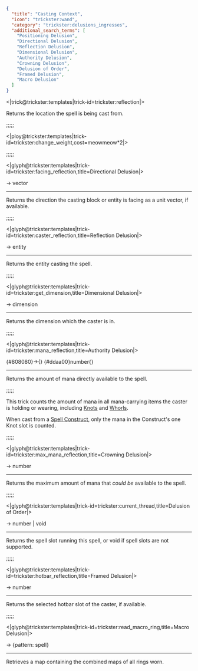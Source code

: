 ```json
{
  "title": "Casting Context",
  "icon": "trickster:wand",
  "category": "trickster:delusions_ingresses",
  "additional_search_terms": [
    "Positioning Delusion",
    "Directional Delusion",
    "Reflection Delusion",
    "Dimensional Delusion",
    "Authority Delusion",
    "Crowning Delusion",
    "Delusion of Order",
    "Framed Delusion",
    "Macro Delusion"
  ]
}
```

<|trick@trickster:templates|trick-id=trickster:reflection|>

Returns the location the spell is being cast from.

;;;;;

<|ploy@trickster:templates|trick-id=trickster:change_weight,cost=meowmeow*2|>

;;;;;

<|glyph@trickster:templates|trick-id=trickster:facing_reflection,title=Directional Delusion|>

-> vector

---

Returns the direction the casting block or entity is facing as a unit vector, if available.

;;;;;

<|glyph@trickster:templates|trick-id=trickster:caster_reflection,title=Reflection Delusion|>

-> entity

---

Returns the entity casting the spell.

;;;;;

<|glyph@trickster:templates|trick-id=trickster:get_dimension,title=Dimensional Delusion|>

-> dimension

---

Returns the dimension which the caster is in.

;;;;;

<|glyph@trickster:templates|trick-id=trickster:mana_reflection,title=Authority Delusion|>

{#808080}->{} {#ddaa00}number{}

---

Returns the amount of mana directly available to the spell.

;;;;;

This trick counts the amount of mana in all mana-carrying items the caster is holding or wearing, 
including [Knots]() and [Whorls]().


When cast from a [Spell Construct](), only the mana in the Construct's one Knot slot is counted.

;;;;;

<|glyph@trickster:templates|trick-id=trickster:max_mana_reflection,title=Crowning Delusion|>

-> number

---

Returns the maximum amount of mana that *could be* available to the spell.

;;;;;

<|glyph@trickster:templates|trick-id=trickster:current_thread,title=Delusion of Order|>

-> number | void

---

Returns the spell slot running this spell, or void if spell slots are not supported.

;;;;;

<|glyph@trickster:templates|trick-id=trickster:hotbar_reflection,title=Framed Delusion|>

-> number

---

Returns the selected hotbar slot of the caster, if available.

;;;;;

<|glyph@trickster:templates|trick-id=trickster:read_macro_ring,title=Macro Delusion|>

-> {pattern: spell}

---

Retrieves a map containing the combined maps of all rings worn.
